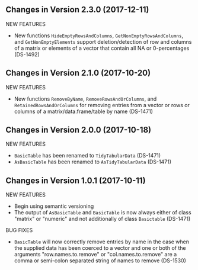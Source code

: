 Changes in Version 2.3.0 (2017-12-11)
--------------------------------------------------------

NEW FEATURES

* New functions `HideEmptyRowsAndColumns`,
  `GetNonEmptyRowsAndColumns`, and `GetNonEmptyElements` support
  deletion/detection of row and columns of a matrix or elements of a
  vector that contain all NA or 0-percentages (DS-1492)

Changes in Version 2.1.0 (2017-10-20)
--------------------------------------------------------

NEW FEATURES

* New functions `RemoveByName`, `RemoveRowsAndOrColumns`,
and `RetainedRowsAndOrColumns` for removing entries from a vector or 
rows or columns of a matrix/data.frame/table by name (DS-1471)

Changes in Version 2.0.0 (2017-10-18)
--------------------------------------------------------

NEW FEATURES

* `BasicTable` has been renamed to `TidyTabularData` (DS-1471)
* `AsBasicTable` has been renamed to `AsTidyTabularData` (DS-1471)

Changes in Version 1.0.1 (2017-10-11)
--------------------------------------------------------

NEW FEATURES

* Begin using semantic versioning
* The output of `AsBasicTable` and `BasicTable` is now always
either of class "matrix" or "numeric" and not additionally of class
`Basictable` (DS-1471)

BUG FIXES

* `BasicTable` will now correctly remove entries by name in the case
when the supplied data has been coerced to a vector and one or both
of the arguments "row.names.to.remove" or "col.names.to.remove"
are a comma or semi-colon separated string of names to remove (DS-1530)
